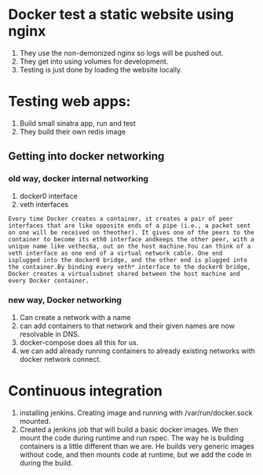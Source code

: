 # Docker test a static website using nginx
1) They use the non-demonized nginx so logs will be pushed out.
2) They get into using volumes for development.
3) Testing is just done by loading the website locally.

# Testing web apps:
1) Build small sinatra app, run and test
2) They build their own redis image
    
## Getting into docker networking
### old way, docker internal networking
1) docker0 interface
2) veth interfaces

```
Every time Docker creates a container, it creates a pair of peer interfaces that are like opposite ends of a pipe (i.e., a packet sent on one will be received on theother). It gives one of the peers to the container to become its eth0 interface andkeeps the other peer, with a unique name like vethec6a, out on the host machine.You can think of a veth interface as one end of a virtual network cable. One end isplugged into the docker0 bridge, and the other end is plugged into the container.By binding every veth* interface to the docker0 bridge, Docker creates a virtualsubnet shared between the host machine and every Docker container.
```
### new way, Docker networking
1) Can create a network with a name
2) can add containers to that network and their given names are now resolvable in DNS.
3) docker-compose does all this for us.
4)  we can add already running containers to already existing networks with docker network connect.

# Continuous integration
1) installing jenkins.  Creating image and running with /var/run/docker.sock mounted.
2) Created a jenkins job that will build a basic docker images.  We then mount the code during runtime and run rspec.  The way he is building containers is a little different than we are.  He builds very generic images without code, and then mounts code at runtime, but we add the code in during the build.
